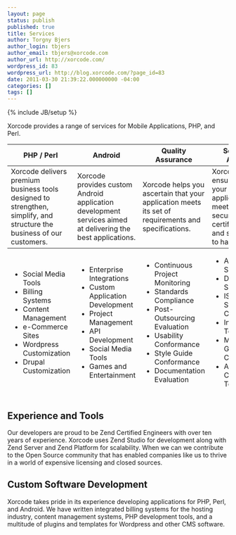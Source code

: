 ```yaml
---
layout: page
status: publish
published: true
title: Services
author: Torgny Bjers
author_login: tbjers
author_email: tbjers@xorcode.com
author_url: http://xorcode.com/
wordpress_id: 83
wordpress_url: http://blog.xorcode.com/?page_id=83
date: 2011-03-30 21:39:22.000000000 -04:00
categories: []
tags: []
---
```


{% include JB/setup %}

Xorcode provides a range of services for Mobile Applications, PHP, and Perl.
<table class="services">
<thead>
<tr>
<th class="php">PHP / Perl</th>
<th class="android">Android</th>
<th class="qa">Quality Assurance</th>
<th class="audits">Security Audits</th>
</tr>
</thead>
<tbody>
<tr>
<td>Xorcode delivers premium business tools designed to strengthen, simplify, and structure the business of our customers.</td>
<td>Xorcode provides custom Android application development services aimed at delivering the best applications.</td>
<td>Xorcode helps you ascertain that your application meets its set of requirements and specifications.</td>
<td>Xorcode ensures that your application meets required security certifications and stands up to hackers.</td>
</tr>
</tbody>
<tfoot>
<tr>
<td>
<ul>
	<li>Social Media Tools</li>
	<li>Billing Systems</li>
	<li>Content Management</li>
	<li>e-Commerce Sites</li>
	<li>Wordpress Customization</li>
	<li>Drupal Customization</li>
</ul>
</td>
<td>
<ul>
	<li>Enterprise Integrations</li>
	<li>Custom Application Development</li>
	<li>Project Management</li>
	<li>API Development</li>
	<li>Social Media Tools</li>
	<li>Games and Entertainment</li>
</ul>
</td>
<td>
<ul>
	<li>Continuous Project Monitoring</li>
	<li>Standards Compliance</li>
	<li>Post-Outsourcing Evaluation</li>
	<li>Usability Conformance</li>
	<li>Style Guide Conformance</li>
	<li>Documentation Evaluation</li>
</ul>
</td>
<td>
<ul>
	<li>Application Security</li>
	<li>Database Security</li>
	<li>ISO Standards Compliance</li>
	<li>Intrusion Testing</li>
	<li>Military Grade Compliance</li>
	<li>Access Control Testing</li>
</ul>
</td>
</tr>
</tfoot>
</table>
<h2>Experience and Tools</h2>
Our developers are proud to be Zend Certified Engineers with over ten years of experience. Xorcode uses Zend Studio for development along with Zend Server and Zend Platform for scalability. When we can we contribute to the Open Source community that has enabled companies like us to thrive in a world of expensive licensing and closed sources.
<h2>Custom Software Development</h2>
Xorcode takes pride in its experience developing applications for PHP, Perl, and Android. We have written integrated billing systems for the hosting industry, content management systems, PHP development tools, and a multitude of plugins and templates for Wordpress and other CMS software.
